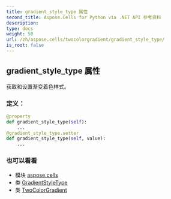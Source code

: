 ```yaml
---
title: gradient_style_type 属性
second_title: Aspose.Cells for Python via .NET API 参考资料
description:
type: docs
weight: 50
url: /zh/aspose.cells/twocolorgradient/gradient_style_type/
is_root: false
---
```

## gradient_style_type 属性

获取和设置渐变着色样式。
### 定义：
```python
@property
def gradient_style_type(self):
    ...
@gradient_style_type.setter
def gradient_style_type(self, value):
    ...
```

### 也可以看看
* 模块 [aspose.cells](../../)
* 类 [GradientStyleType](/cells/python-net/zh/aspose.cells.drawing/gradientstyletype)
* 类 [TwoColorGradient](/cells/python-net/zh/aspose.cells/twocolorgradient)
